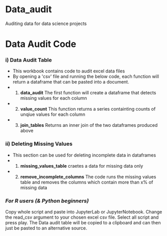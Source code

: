 # Data_audit
Auditing data for data science projects

# __Data Audit Code__

### i) Data Audit Table
- This workbook contains code to audit excel data files
- By opening a 'csv' file and running the below code, each function will return a dataframe that can be pasted into a document. 
- 1) __data_audit__ The first function will create a dataframe that detects missing values for each column
- 2) __value_count__ This function returns a series containting counts of unqiue values for each column
- 3) __join_tables__ Returns an inner join of the two dataframes produced above

### ii) Deleting Missing Values 
- This section can be used for deleting incomplete data in dataframes
- 1) __missing_values_table__ craetes a data for missing data only 
- 2) __remove_incomplete_columns__ The code runs the missing values table and removes the columns which contain more than x% of missing data
### _For R users (& Python beginners)_
Copy whole script and paste into JupyterLab or JupyterNotebook.
Change the read_csv argument to your chosen excel csv file.
Select all script and press play.
The Data audit table will be copied to a clipboard and can then just be pasted to an alternative source.
